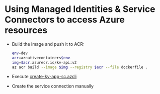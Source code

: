 # Using Managed Identities & Service Connectors to access Azure resources

- Build the image and push it to ACR:

    ```bash
    env=dev
    acr=aznativecontainers$env
    img=$acr.azurecr.io/kv-api:v2
    az acr build --image $img --registry $acr --file dockerfile .
    ```

- Execute [create-kv-app-sc.azcli](create-kv-app-sc.azcli)

- Create the service connection manually
